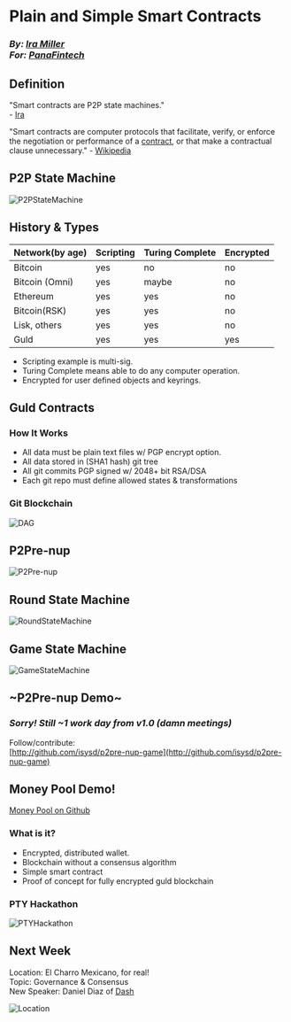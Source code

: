 # Plain and Simple Smart Contracts

### *By: [Ira Miller](https://iramiller.com/)* <br> *For: [PanaFintech](http://www.panafintech.com/)*

## Definition

"Smart contracts are P2P state machines." <br> - [Ira](https://iramiller.com/)

"Smart contracts are computer protocols that facilitate, verify, or enforce the negotiation or performance of a [contract](https://en.wikipedia.org/wiki/Contract), or that make a contractual clause unnecessary." - [Wikipedia](https://en.wikipedia.org/wiki/Smart_contract)

## P2P State Machine

![P2PStateMachine](https://github.com/Alexstang/Zimmi-Slides/blob/master/Plain-and-Simple-Smart-Contracts/P2PStateMachine.jpg)

## History & Types

|Network(by age)|Scripting|Turing Complete|Encrypted|
|---------------|----------|--------------|----------|
|Bitcoin        |yes       |no            |no        |
|Bitcoin (Omni) |yes       |maybe         |no        |
|Ethereum       |yes       |yes           |no        |
|Bitcoin(RSK)   |yes       |yes           |no        |
|Lisk, others   |yes       |yes           |no        |
|Guld           |yes       |yes           |yes       |

* Scripting example is multi-sig.
* Turing Complete means able to do any computer operation.
* Encrypted for user defined objects and keyrings.

## Guld Contracts

### How It Works

* All data must be plain text files w/ PGP encrypt option.
* All data stored in (SHA1 hash) git tree
* All git commits PGP  signed w/ 2048+ bit RSA/DSA
* Each git repo must define allowed states & transformations

### Git Blockchain

![DAG](https://github.com/Alexstang/Zimmi-Slides/blob/master/Plain-and-Simple-Smart-Contracts/Screenshot.jpg)

## P2Pre-nup

![P2Pre-nup](https://github.com/Alexstang/Zimmi-Slides/blob/master/Plain-and-Simple-Smart-Contracts/P2Pre-nup.jpg)

## Round State Machine

![RoundStateMachine](https://github.com/Alexstang/Zimmi-Slides/blob/master/Plain-and-Simple-Smart-Contracts/Round%20State%20Machine.jpg)

## Game State Machine

![GameStateMachine](https://github.com/Alexstang/Zimmi-Slides/blob/master/Plain-and-Simple-Smart-Contracts/Game%20State%20Machine.jpg)

## ~P2Pre-nup Demo~

### *Sorry! Still ~1 work day from v1.0 (damn meetings)*

Follow/contribute: <br> [http://github.com/isysd/p2pre-nup-game](http://github.com/isysd/p2pre-nup-game)

## Money Pool Demo!

[Money Pool on Github](https://github.com/isysd/money-pool)

### What is it?

* Encrypted, distributed wallet.
* Blockchain without a consensus algorithm
* Simple smart contract
* Proof of concept for fully encrypted guld blockchain

### PTY Hackathon

![PTYHackathon](https://github.com/Alexstang/Zimmi-Slides/blob/master/Plain-and-Simple-Smart-Contracts/PTYHackathon.jpg)

## Next Week

Location: El Charro Mexicano, for real! <br> Topic: Governance & Consensus <br> New Speaker: Daniel Diaz of [Dash](https://www.dash.org/)

![Location](https://github.com/Alexstang/Zimmi-Slides/blob/master/Plain-and-Simple-Smart-Contracts/PanaFintech.jpg)
